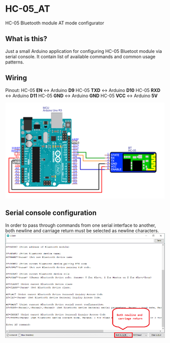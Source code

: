 # HC-05_AT
HC-05 Bluetooth module AT mode configurator

## What is this?
Just a small Arduino application for configuring HC-05 Bluetoot module via serial console. It contain list of available commands and common usage patterns.

## Wiring
Pinout:
HC-05 **EN**  <-> Arduino **D9**
HC-05 **TXD** <-> Arduino **D10**
HC-05 **RXD** <-> Arduino **D11**
HC-05 **GND** <-> Arduino **GND**
HC-05 **VCC** <-> Arduino **5V**

<img src="assets/Schematic.png">

## Serial console configuration
In order to pass through commands from one serial interface to another, both newline and carriage return must be selected as newline characters.
<img src="assets/serial-console.png">
